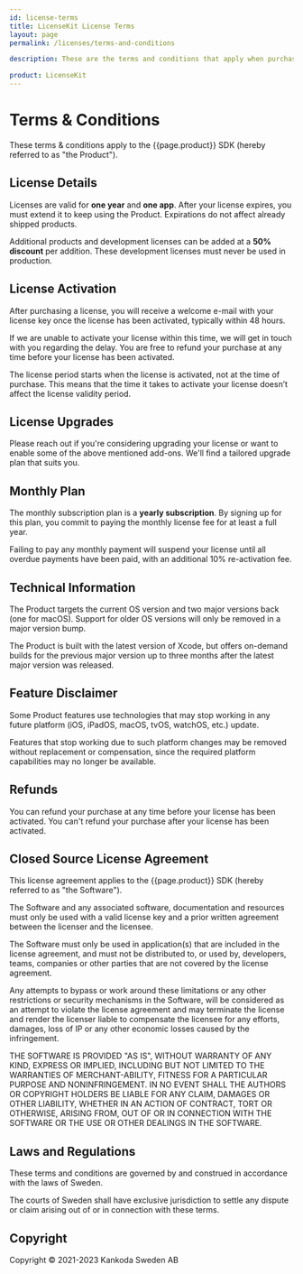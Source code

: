 ```yaml
---
id: license-terms
title: LicenseKit License Terms
layout: page
permalink: /licenses/terms-and-conditions

description: These are the terms and conditions that apply when purchasing a LicenseKit license.

product: LicenseKit
---
```



# Terms & Conditions

These terms & conditions apply to the {{page.product}} SDK (hereby referred to as "the Product").


## License Details

Licenses are valid for **one year** and **one app**. After your license expires, you must extend it to keep using the Product. Expirations do not affect already shipped products.

Additional products and development licenses can be added at a **50% discount** per addition. These development licenses must never be used in production.


## License Activation

After purchasing a license, you will receive a welcome e-mail with your license key once the license has been activated, typically within 48 hours.

If we are unable to activate your license within this time, we will get in touch with you regarding the delay. You are free to refund your purchase at any time before your license has been activated.

The license period starts when the license is activated, not at the time of purchase. This means that the time it takes to activate your license doesn’t affect the license validity period.


## License Upgrades

Please reach out if you're considering upgrading your license or want to enable some of the above mentioned add-ons. We'll find a tailored upgrade plan that suits you.


## Monthly Plan

The monthly subscription plan is a **yearly subscription**. By signing up for this plan, you commit to paying the monthly license fee for at least a full year.

Failing to pay any monthly payment will suspend your license until all overdue payments have been paid, with an additional 10% re-activation fee.


## Technical Information

The Product targets the current OS version and two major versions back (one for macOS). Support for older OS versions will only be removed in a major version bump.

The Product is built with the latest version of Xcode, but offers on-demand builds for the previous major version up to three months after the latest major version was released. 


## Feature Disclaimer

Some Product features use technologies that may stop working in any future platform (iOS, iPadOS, macOS, tvOS, watchOS, etc.) update.

Features that stop working due to such platform changes may be removed without replacement or compensation, since the required platform capabilities may no longer be available.


## Refunds

You can refund your purchase at any time before your license has been activated. You can't refund your purchase after your license has been activated.


## Closed Source License Agreement

This license agreement applies to the {{page.product}} SDK (hereby referred to as "the Software").

The Software and any associated software, documentation and resources  must only be used with a valid license key and a prior written agreement between the licenser and the licensee.

The Software must only be used in application(s) that are included in the license agreement, and must not be distributed to, or used by, developers, teams, companies or other parties that are not covered by the license agreement.

Any attempts to bypass or work around these limitations or any other restrictions or security mechanisms in the Software, will be considered as an attempt to violate the license agreement and may terminate the license and render the licenser liable to compensate the licensee for any efforts, damages, loss of IP or any other economic losses caused by the infringement.

THE SOFTWARE IS PROVIDED "AS IS", WITHOUT WARRANTY OF ANY KIND, EXPRESS OR IMPLIED, INCLUDING BUT NOT LIMITED TO THE WARRANTIES OF MERCHANT-ABILITY, FITNESS FOR A PARTICULAR PURPOSE AND NONINFRINGEMENT. IN NO EVENT SHALL THE AUTHORS OR COPYRIGHT HOLDERS BE LIABLE FOR ANY CLAIM, DAMAGES OR OTHER LIABILITY, WHETHER IN AN ACTION OF CONTRACT, TORT OR OTHERWISE, ARISING FROM, OUT OF OR IN CONNECTION WITH THE SOFTWARE OR THE USE OR OTHER DEALINGS IN THE SOFTWARE.


## Laws and Regulations

These terms and conditions are governed by and construed in accordance with the laws of Sweden.

The courts of Sweden shall have exclusive jurisdiction to settle any dispute or claim arising out of or in connection with these terms.


## Copyright

Copyright © 2021-2023 Kankoda Sweden AB